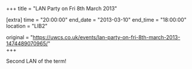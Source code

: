 +++
title = "LAN Party on Fri 8th March 2013"

[extra]
time = "20:00:00"
end_date = "2013-03-10"
end_time = "18:00:00"
location = "LIB2"

original = "https://uwcs.co.uk/events/lan-party-on-fri-8th-march-2013-1474489070965/"    
+++

Second LAN of the term\!


